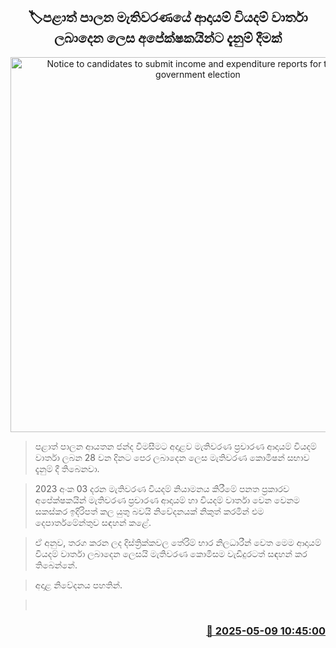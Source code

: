 <p align='center'><b><h2 align='center' title='Notice to candidates to submit income and expenditure reports for the local government election'>🏷පළාත් පාලන මැතිවරණයේ ආදායම් වියදම් වාර්තා ලබාදෙන ලෙස අපේක්ෂකයින්ට දැනුම් දීමක්</h2></b></p>
<p align='center'><img src='https://helakuru.sgp1.cdn.digitaloceanspaces.com/esana/images/lib/election-archived.jpg' width='600' alt='Notice to candidates to submit income and expenditure reports for the local government election'></p>

> පළාත් පාලන ආයතන ජන්ද විමසීමට අදාළව මැතිවරණ ප්‍රචාරණ ආදායම් වියදම් වාර්තා ලබන 28 වන දිනට පෙර ලබාදෙන ලෙස මැතිවරණ කොමිෂන් සභාව දැනුම් දී තිබෙනවා.

> 2023 අංක 03 දරන මැතිවරණ වියදම් නියාමනය කිරීමේ පනත ප්‍රකාරව අපේක්ෂකයින් මැතිවරණ ප්‍රචාරණ ආදායම් හා වියදම් වාර්තා වෙන වෙනම සකස්කර ඉදිරිපත් කල යුතු බවයි නිවේදනයක් නිකුත් කරමින් එම දෙපාර්තමේන්තුව සඳහන් කළේ.

> ඒ අනුව, තරග කරන ලද දිස්ත්‍රික්කවල තේරිම් භාර නිලධාරීන් වෙත මෙම ආදායම් වියදම් වාර්තා ලබාදෙන ලෙසයි මැතිවරණ කොමිසම වැඩිදුරටත් සඳහන් කර තිබෙන්නේ.

> අදාළ නිවේදනය පහතින්.

>  



<h3 align='right'><a href='https://www.helakuru.lk/esana/p/109960/'>📅 2025-05-09 10:45:00</a></h3>
